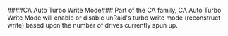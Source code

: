 ####CA Auto Turbo Write Mode###
Part of the CA family, CA Auto Turbo Write Mode will enable or disable unRaid's turbo write mode (reconstruct write) based upon the number of drives currently spun up.

